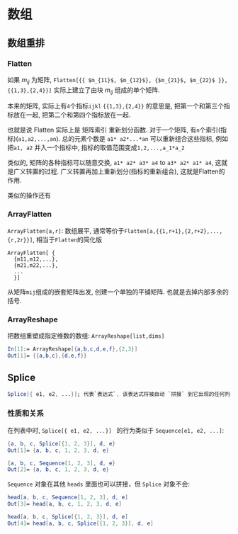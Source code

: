 # 数组

## 数组重排

### Flatten

如果 $m_{ij}$ 为矩阵, `Flatten[{{ $m_{11}$, $m_{12}$}, {$m_{21}$, $m_{22}$ }},{{1,3},{2,4}}]`
实际上建立了由块 $m_{ij}$ 组成的单个矩阵.

本来的矩阵, 实际上有`4`个指标`ijkl`
`{{1,3},{2,4}}` 的意思是, 把第一个和第三个指标放在一起, 把第二个和第四个指标放在一起.

也就是说 Flatten 实际上是 矩阵索引 重新划分函数.
对于一个矩阵, 有`n`个索引(指标)(`a1,a2,...,an`).
总的元素个数是 `a1* a2*...*an`
可以重新组合这些指标, 例如把`a1, a2` 并入一个指标中,
指标的取值范围变成`1,2,...,a_1*a_2`

类似的, 矩阵的各种指标可以随意交换,
`a1* a2* a3* a4` to `a3* a2* a1* a4`, 这就是广义转置的过程.
广义转置再加上重新划分(指标的重新组合), 这就是Flatten的作用.

类似的操作还有

### ArrayFlatten

`ArrayFlatten[a,r]`: 数组展平, 通常等价于`Flatten[a,{{1,r+1},{2,r+2},...,{r,2r}}]`, 相当于`Flatten`的简化版

```
ArrayFlatten[ {
  {m11,m12,...},
  {m21,m22,...},
  ...
  }]
```

从矩阵`mij`组成的嵌套矩阵出发, 创建一个单独的平铺矩阵. 也就是去掉内部多余的括号.

### ArrayReshape

把数组重塑成指定维数的数组: `ArrayReshape[list,dims] `

```mathematica
In[1]:= ArrayReshape[{a,b,c,d,e,f},{2,3}]
Out[1]= {{a,b,c},{d,e,f}}
```

## Splice

```mathematica
Splice[{ e1, e2, ...}]; 代表`表达式`, 该表达式将被自动 `拼接` 到它出现的任何列表中, 作为元素`e_i` 的序列
```

### 性质和关系

在列表中时, `Splice[{ e1, e2, ...}] ` 的行为类似于 `Sequence[e1, e2, ...]`:

```mathematica
{a, b, c, Splice[{1, 2, 3}], d, e}
Out[1]= {a, b, c, 1, 2, 3, d, e}

{a, b, c, Sequence[1, 2, 3], d, e}
Out[2]= {a, b, c, 1, 2, 3, d, e}
```

`Sequence` 对象在其他 `heads` 里面也可以拼接，但 `Splice` 对象不会:

```mathematica
head[a, b, c, Sequence[1, 2, 3], d, e]
Out[3]= head[a, b, c, 1, 2, 3, d, e]

head[a, b, c, Splice[{1, 2, 3}], d, e]
Out[4]= head[a, b, c, Splice[{1, 2, 3}], d, e]
```
